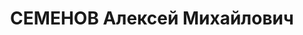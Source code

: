 ---
title: СЕМЕНОВ Алексей Михайлович
description: '1906 р., с. Єреміївка Золотоніського повіту Полтавської губ., українець,
  з службовців, чл. ВКП(б), освіта початкова, завідуючий базою Дніпропетровського
  харчоторгу.

  13.01.1938 р.звинувачений у належності до к/рев. організації, розстріляний 14.01.1938
  р.

  Реабілітований 30.11.1957 р.'
---